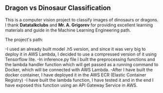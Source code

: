 ## Dragon vs Dinosaur Classification

This is a computer vision project to classify images of dinosaurs or dragons.
I thank <b>Datatalkclubs</b> and <b>Mr. A. Grigorev </b> for providing excellent learning materials 
and guide in the Machine Learning Engineering path.

The project's path:

-I used an already built model .h5 version, and since it was very big to deploy it in AWS Lambda, I decided
to use a compressed version of it using Tensorflow lite. 
-In inference.py file I built the preprocessing functions and the lambda handler function which will get passed
as a running command to Docker, which will be connected with AWS Lambda.
-After I have built the docker container, I have deployed it in the AWS ECR (Elastic Container Registry)
-I have built the lambda function, I have tested it and in the end I have exposed this function using an 
API Gateway Service in AWS.